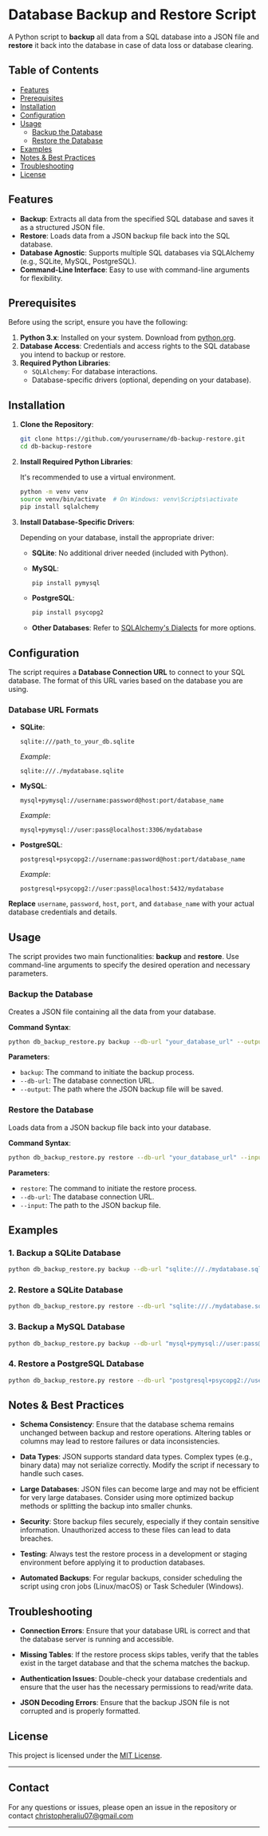 # Database Backup and Restore Script

A Python script to **backup** all data from a SQL database into a JSON file and **restore** it back into the database in case of data loss or database clearing.

## Table of Contents

- [Features](#features)
- [Prerequisites](#prerequisites)
- [Installation](#installation)
- [Configuration](#configuration)
- [Usage](#usage)
  - [Backup the Database](#backup-the-database)
  - [Restore the Database](#restore-the-database)
- [Examples](#examples)
- [Notes & Best Practices](#notes--best-practices)
- [Troubleshooting](#troubleshooting)
- [License](#license)

## Features

- **Backup**: Extracts all data from the specified SQL database and saves it as a structured JSON file.
- **Restore**: Loads data from a JSON backup file back into the SQL database.
- **Database Agnostic**: Supports multiple SQL databases via SQLAlchemy (e.g., SQLite, MySQL, PostgreSQL).
- **Command-Line Interface**: Easy to use with command-line arguments for flexibility.

## Prerequisites

Before using the script, ensure you have the following:

1. **Python 3.x**: Installed on your system. Download from [python.org](https://www.python.org/downloads/).
2. **Database Access**: Credentials and access rights to the SQL database you intend to backup or restore.
3. **Required Python Libraries**:
   - `SQLAlchemy`: For database interactions.
   - Database-specific drivers (optional, depending on your database).

## Installation

1. **Clone the Repository**:

   ```bash
   git clone https://github.com/yourusername/db-backup-restore.git
   cd db-backup-restore
   ```

2. **Install Required Python Libraries**:

   It's recommended to use a virtual environment.

   ```bash
   python -m venv venv
   source venv/bin/activate  # On Windows: venv\Scripts\activate
   pip install sqlalchemy
   ```

3. **Install Database-Specific Drivers**:

   Depending on your database, install the appropriate driver:

   - **SQLite**: No additional driver needed (included with Python).
   - **MySQL**:

     ```bash
     pip install pymysql
     ```

   - **PostgreSQL**:

     ```bash
     pip install psycopg2
     ```

   - **Other Databases**: Refer to [SQLAlchemy's Dialects](https://docs.sqlalchemy.org/en/20/dialects/index.html) for more options.

## Configuration

The script requires a **Database Connection URL** to connect to your SQL database. The format of this URL varies based on the database you are using.

### Database URL Formats

- **SQLite**:

  ```
  sqlite:///path_to_your_db.sqlite
  ```

  *Example*:

  ```
  sqlite:///./mydatabase.sqlite
  ```

- **MySQL**:

  ```
  mysql+pymysql://username:password@host:port/database_name
  ```

  *Example*:

  ```
  mysql+pymysql://user:pass@localhost:3306/mydatabase
  ```

- **PostgreSQL**:

  ```
  postgresql+psycopg2://username:password@host:port/database_name
  ```

  *Example*:

  ```
  postgresql+psycopg2://user:pass@localhost:5432/mydatabase
  ```

**Replace** `username`, `password`, `host`, `port`, and `database_name` with your actual database credentials and details.

## Usage

The script provides two main functionalities: **backup** and **restore**. Use command-line arguments to specify the desired operation and necessary parameters.

### Backup the Database

Creates a JSON file containing all the data from your database.

**Command Syntax**:

```bash
python db_backup_restore.py backup --db-url "your_database_url" --output backup.json
```

**Parameters**:

- `backup`: The command to initiate the backup process.
- `--db-url`: The database connection URL.
- `--output`: The path where the JSON backup file will be saved.

### Restore the Database

Loads data from a JSON backup file back into your database.

**Command Syntax**:

```bash
python db_backup_restore.py restore --db-url "your_database_url" --input backup.json
```

**Parameters**:

- `restore`: The command to initiate the restore process.
- `--db-url`: The database connection URL.
- `--input`: The path to the JSON backup file.

## Examples

### 1. Backup a SQLite Database

```bash
python db_backup_restore.py backup --db-url "sqlite:///./mydatabase.sqlite" --output backup.json
```

### 2. Restore a SQLite Database

```bash
python db_backup_restore.py restore --db-url "sqlite:///./mydatabase.sqlite" --input backup.json
```

### 3. Backup a MySQL Database

```bash
python db_backup_restore.py backup --db-url "mysql+pymysql://user:pass@localhost:3306/mydatabase" --output backup.json
```

### 4. Restore a PostgreSQL Database

```bash
python db_backup_restore.py restore --db-url "postgresql+psycopg2://user:pass@localhost:5432/mydatabase" --input backup.json
```

## Notes & Best Practices

- **Schema Consistency**: Ensure that the database schema remains unchanged between backup and restore operations. Altering tables or columns may lead to restore failures or data inconsistencies.
  
- **Data Types**: JSON supports standard data types. Complex types (e.g., binary data) may not serialize correctly. Modify the script if necessary to handle such cases.
  
- **Large Databases**: JSON files can become large and may not be efficient for very large databases. Consider using more optimized backup methods or splitting the backup into smaller chunks.
  
- **Security**: Store backup files securely, especially if they contain sensitive information. Unauthorized access to these files can lead to data breaches.
  
- **Testing**: Always test the restore process in a development or staging environment before applying it to production databases.
  
- **Automated Backups**: For regular backups, consider scheduling the script using cron jobs (Linux/macOS) or Task Scheduler (Windows).

## Troubleshooting

- **Connection Errors**: Ensure that your database URL is correct and that the database server is running and accessible.
  
- **Missing Tables**: If the restore process skips tables, verify that the tables exist in the target database and that the schema matches the backup.
  
- **Authentication Issues**: Double-check your database credentials and ensure that the user has the necessary permissions to read/write data.
  
- **JSON Decoding Errors**: Ensure that the backup JSON file is not corrupted and is properly formatted.

## License

This project is licensed under the [MIT License](LICENSE).

---

## Contact

For any questions or issues, please open an issue in the repository or contact [christopheraliu07@gmail.com](mailto:christopheraliu07@gmail.com)

---
